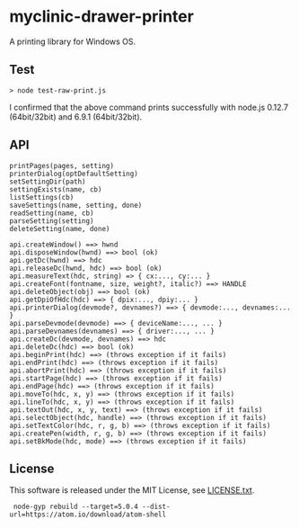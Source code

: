# myclinic-drawer-printer

A printing library for Windows OS.

## Test

```
> node test-raw-print.js
```

I confirmed that the above command prints successfully with node.js 0.12.7 (64bit/32bit) and 6.9.1 (64bit/32bit).

## API

```
printPages(pages, setting)
printerDialog(optDefaultSetting)
setSettingDir(path)
settingExists(name, cb)
listSettings(cb)
saveSettings(name, setting, done)
readSetting(name, cb)
parseSetting(setting)
deleteSetting(name, done)

api.createWindow() ==> hwnd
api.disposeWindow(hwnd) ==> bool (ok)
api.getDc(hwnd) ==> hdc
api.releaseDc(hwnd, hdc) ==> bool (ok)
api.measureText(hdc, string) => { cx:..., cy:... }
api.createFont(fontname, size, weight?, italic?) ==> HANDLE
api.deleteObject(obj) ==> bool (ok)
api.getDpiOfHdc(hdc) ==> { dpix:..., dpiy:... }
api.printerDialog(devmode?, devnames?) ==> { devmode:..., devnames:... }
api.parseDevmode(devmode) ==> { deviceName:..., ... }
api.parseDevnames(devnames) ==> { driver:..., ... }
api.createDc(devmode, devnames) ==> hdc
api.deleteDc(hdc) ==> bool (ok)
api.beginPrint(hdc) ==> (throws exception if it fails)
api.endPrint(hdc) ==> (throws exception if it fails)
api.abortPrint(hdc) ==> (throws exception if it fails)
api.startPage(hdc) ==> (throws exception if it fails)
api.endPage(hdc) ==> (throws exception if it fails)
api.moveTo(hdc, x, y) ==> (throws exception if it fails)
api.lineTo(hdc, x, y) ==> (throws exception if it fails)
api.textOut(hdc, x, y, text) ==> (throws exception if it fails)
api.selectObject(hdc, handle) ==> (throws exception if it fails)
api.setTextColor(hdc, r, g, b) ==> (throws exception if it fails)
api.createPen(width, r, g, b) ==> (throws exception if it fails)
api.setBkMode(hdc, mode) ==> (throws exception if it fails)
```

## License
This software is released under the MIT License, see [LICENSE.txt](LICENSE.txt).

```
 node-gyp rebuild --target=5.0.4 --dist-url=https://atom.io/download/atom-shell
```
